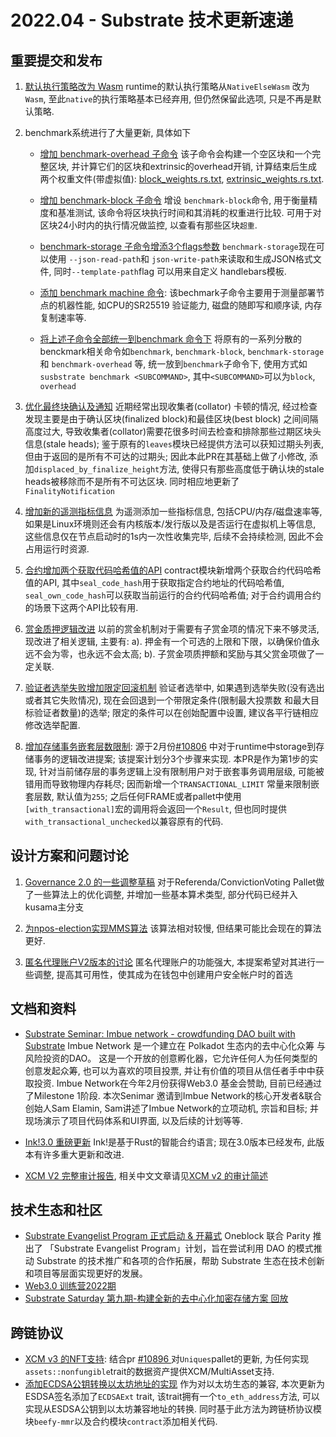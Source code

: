 # 2022.04 - Substrate 技术更新速递

## 重要提交和发布

1. [默认执行策略改为 Wasm](https://github.com/paritytech/substrate/pull/11170) runtime的默认执行策略从`NativeElseWasm` 改为`Wasm`,  至此`native`的执行策略基本已经弃用, 但仍然保留此选项, 只是不再是默认策略.

2. benchmark系统进行了大量更新, 具体如下
   
   - [增加 benchmark-overhead 子命令](https://github.com/paritytech/substrate/pull/10977) 该子命令会构建一个空区块和一个完整区块, 并计算它们的区块和extrinsic的overhead开销, 计算结束后生成两个权重文件(带虚拟值): [block_weights.rs.txt](https://github.com/paritytech/substrate/files/8219022/block_weights.rs.txt), [extrinsic_weights.rs.txt](https://github.com/paritytech/substrate/files/8219023/extrinsic_weights.rs.txt).
   
   - [增加 benchmark-block 子命令](https://github.com/paritytech/substrate/pull/11091)  增设 `benchmark-block`命令, 用于衡量精度和基准测试, 该命令将区块执行时间和其消耗的权重进行比较.  可用于对区块24小时内的执行情况做监控, 以查看有那些区块`超重`.
   
   - [ benchmark-storage 子命令增添3个flags参数](https://github.com/paritytech/substrate/pull/11004)  `benchmark-storage`现在可以使用 `--json-read-path`和 `json-write-path`来读取和生成JSON格式文件, 同时`--template-path`flag 可以用来自定义 handlebars模板.
   
   - [添加 benchmark machine 命令](https://github.com/paritytech/substrate/pull/11198): 该bechmark子命令主要用于测量部署节点的机器性能, 如CPU的SR25519 验证能力, 磁盘的随即写和顺序读, 内存复制速率等.
   
   - [将上述子命令全部统一到benchmark 命令下](https://github.com/paritytech/substrate/pull/11164)  将原有的一系列分散的benckmark相关命令如`benchmark`, `benchmark-block`, `benchmark-storage` 和 `benchmark-overhead` 等, 统一放到`benchmark`子命令下,  使用方式如`susbstrate benchmark <SUBCOMMAND>`, 其中`<SUBCOMMAND>`可以为`block`, `overhead`


3. [优化最终块确认及通知](https://github.com/paritytech/substrate/pull/11200)  近期经常出现收集者(collator) 卡顿的情况, 经过检查发现主要是由于确认区块(finalized block)和最佳区块(best block) 之间间隔高度过大, 导致收集者(collator)需要花很多时间去检查和排除那些过期区块头信息(stale heads); 鉴于原有的`leaves`模块已经提供方法可以获知过期头列表, 但由于返回的是所有不可达的过期头;  因此本此PR在其基础上做了小修改, 添加`displaced_by_finalize_height`方法, 使得只有那些高度低于确认块的stale heads被移除而不是所有不可达区块. 同时相应地更新了`FinalityNotification`

4. [增加新的遥测指标信息](https://github.com/paritytech/substrate/pull/11062) 为遥测添加一些指标信息, 包括CPU/内存/磁盘速率等, 如果是Linux环境则还会有内核版本/发行版以及是否运行在虚拟机上等信息, 这些信息仅在节点启动时的1s内一次性收集完毕, 后续不会持续检测, 因此不会占用运行时资源.

5. [合约增加两个获取代码哈希值的API](https://github.com/paritytech/substrate/pull/10933) contract模块新增两个获取合约代码哈希值的API, 其中`seal_code_hash`用于获取指定合约地址的代码哈希值, `seal_own_code_hash`可以获取当前运行的合约代码哈希值; 对于合约调用合约的场景下这两个API比较有用.

5. [赏金质押逻辑改进](https://github.com/paritytech/substrate/pull/11014)  以前的赏金机制对于需要有子赏金项的情况下来不够灵活,  现改进了相关逻辑, 主要有: a). 押金有一个可选的上限和下限，以确保价值永远不会为零，也永远不会太高;  b). 子赏金项质押额和奖励与其父赏金项做了一定关联.

7. [验证者选举失败增加限定回滚机制](https://github.com/paritytech/substrate/pull/10988)  验证者选举中, 如果遇到选举失败(没有选出或者其它失败情况), 现在会回退到一个带限定条件(限制最大投票数 和最大目标验证者数量)的选举; 限定的条件可以在创始配置中设置, 建议各平行链相应修改选举配置.

8. [增加存储事务嵌套层数限制](https://github.com/paritytech/substrate/pull/10808):  源于2月份[#10806](https://github.com/paritytech/substrate/issues/10806) 中对于runtime中storage到存储事务的逻辑改进提案; 该提案计划分3个步骤来实现. 本PR是作为第1步的实现, 针对当前储存层的事务逻辑上没有限制用户对于嵌套事务调用层级, 可能被错用而导致物理内存耗尽; 因而新增一个`TRANSACTIONAL_LIMIT` 常量来限制嵌套层数, 默认值为`255`; 之后任何FRAME或者pallet中使用`[with_transactional]`宏的调用将会返回一个`Result`, 但也同时提供`with_transactional_unchecked`以兼容原有的代码.

## 设计方案和问题讨论

1. [Governance 2.0 的一些调整草稿](https://github.com/paritytech/substrate/pull/11124) 对于Referenda/ConvictionVoting Pallet做了一些算法上的优化调整, 并增加一些基本算术类型, 部分代码已经并入kusama主分支

2. [为npos-election实现MMS算法](https://github.com/paritytech/substrate/pull/11180)  该算法相对较慢, 但结果可能比会现在的算法更好.

3. [ 匿名代理账户V2版本的讨论](https://github.com/paritytech/substrate/pull/11115)  匿名代理账户的功能强大, 本提案希望对其进行一些调整, 提高其可用性，使其成为在钱包中创建用户安全帐户时的首选

## 文档和资料

* [Substrate Seminar: Imbue network - crowdfunding DAO built with Substrate](https://youtu.be/xbjdhTO7VtA) Imbue Network 是一个建立在 Polkadot 生态内的去中心化众筹 与风险投资的DAO。 这是一个开放的创意孵化器，它允许任何人为任何类型的创意发起众筹, 也可以为喜欢的项目投票, 并让有价值的项目从信任者手中中获取投资. Imbue Network在今年2月份获得Web3.0 基金会赞助, 目前已经通过了Milestone 1阶段. 本次Senimar 邀请到Imbue Network的核心开发者&联合创始人Sam Elamin, Sam讲述了Imbue Network的立项动机, 宗旨和目标; 并现场演示了项目代码体系和UI界面, 以及后续的计划等等.

* [Ink!3.0 重磅更新](https://www.parity.io/blog/ink-3-0-paritys-rust-based-language-gets-a-major-update) Ink!是基于Rust的智能合约语言; 现在3.0版本已经发布, 此版本有许多重大更新和改进. 

* [XCM V2 完整审计报告](https://blog.quarkslab.com/resources/2022-02-27-xcmv2-audit/21-12-908-REP.pdf), 相关中文文章请见[XCM v2 的审计简述 ](https://mp.weixin.qq.com/s/xbvrYwyoeN9wrzSIuz028A)

## 技术生态和社区

* [Substrate Evangelist Program 正式启动 & 开幕式](https://mp.weixin.qq.com/s/QoXcueo0fDMKYEjSbKFODw) Oneblock 联合 Parity 推出了 「Substrate Evangelist Program」计划，旨在尝试利用 DAO 的模式推动 Substrate 的技术推广和各项的合作拓展，帮助 Substrate 生态在技术创新和项目等层面实现更好的发展。
* [Web3.0 训练营2022期](https://bootcamp.web3.foundation/zh-cn.html#about)
* [Substrate Saturday 第九期-构建全新的去中心化加密存储方案 回放](https://youtu.be/U5Omsgc15eU)

## 跨链协议

* [XCM v3 的NFT支持](https://github.com/paritytech/polkadot/pull/4950): 结合pr [#10896 ](https://github.com/paritytech/substrate/pull/10896) 对`Uniques`pallet的更新, 为任何实现`assets::nonfungible`trait的数据资产提供XCM/MultiAsset支持.
* [添加ECDSA公钥转换以太坊地址的实现](https://github.com/paritytech/substrate/pull/11087) 作为对以太坊生态的兼容, 本次更新为ESDSA签名添加了`ECDSAExt` trait, 该trait拥有一个`to_eth_address`方法, 可以实现从ESDSA公钥到以太坊兼容地址的转换. 同时基于此方法为跨链桥协议模块`beefy-mmr`以及合约模块`contract`添加相关代码.  